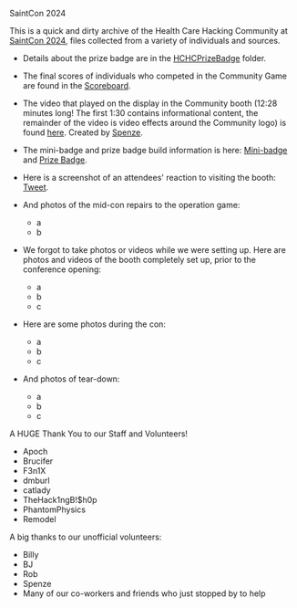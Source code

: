 SaintCon 2024

This is a quick and dirty archive of the Health Care Hacking Community at [SaintCon 2024](https://discord.gg/saintcon), files collected from a variety of individuals and sources.

- Details about the prize badge are in the [HCHCPrizeBadge](HCHCPrizeBadge) folder.

- The final scores of individuals who competed in the Community Game are found in the [Scoreboard](Scoreboard.md).

- The video that played on the display in the Community booth (12:28 minutes long! The first 1:30 contains informational content, the remainder of the video is video effects around the Community logo) is found [here](https://drive.google.com/file/d/16lCR65fBbzA4Dzpku5kPhey_Xz0Jp-Be/view?usp=drive_link). Created by [Spenze](https://spencerjamesproductions.com/).

- The mini-badge and prize badge build information is here: [Mini-badge](https://drive.google.com/file/d/1ATFBJlPe2GoRbJnTWT3q0V5KnO0iFPcM/view?usp=drive_link) and [Prize Badge](https://drive.google.com/file/d/1pjYImAD9bnm5rPrVIuyTXGip4ZBo-Cw-/view?usp=drive_link).

- Here is a screenshot of an attendees' reaction to visiting the booth: [Tweet](https://drive.google.com/file/d/17EtfWekjcf--SIVvZkXYMlC6Q1ewD-LZ/view?usp=drive_link).

- And photos of the mid-con repairs to the operation game:
  - a
  - b

- We forgot to take photos or videos while we were setting up. Here are photos and videos of the booth completely set up, prior to the conference opening:
  - a
  - b
  - c

- Here are some photos during the con:
  - a
  - b
  - c
    
- And photos of tear-down:
  - a
  - b
  - c

A HUGE Thank You to our Staff and Volunteers!
- Apoch
- Brucifer
- F3n1X
- dmburl
- catlady
- TheHack1ngB!$h0p
- PhantomPhysics
- Remodel

A big thanks to our unofficial volunteers:
- Billy
- BJ
- Rob
- Spenze
- Many of our co-workers and friends who just stopped by to help
